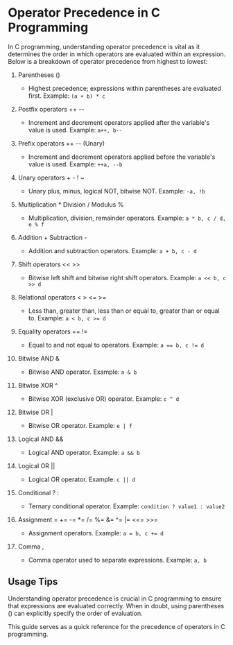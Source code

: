 # Operator Precedence in C Programming

In C programming, understanding operator precedence is vital as it determines the order in which operators are evaluated within an expression. Below is a breakdown of operator precedence from highest to lowest:

1. Parentheses ()
   - Highest precedence; expressions within parentheses are evaluated first.
     Example: `(a + b) * c`

2. Postfix operators ++ --
   - Increment and decrement operators applied after the variable's value is used.
     Example: `a++, b--`

3. Prefix operators ++ -- (Unary)
   - Increment and decrement operators applied before the variable's value is used.
     Example: `++a, --b`

4. Unary operators + - ! ~
   - Unary plus, minus, logical NOT, bitwise NOT.
     Example: `-a, !b`

5. Multiplication * Division / Modulus %
   - Multiplication, division, remainder operators.
     Example: `a * b, c / d, e % f`

6. Addition + Subtraction -
   - Addition and subtraction operators.
     Example: `a + b, c - d`

7. Shift operators << >>
   - Bitwise left shift and bitwise right shift operators.
     Example: `a << b, c >> d`

8. Relational operators < > <= >=
   - Less than, greater than, less than or equal to, greater than or equal to.
     Example: `a < b, c >= d`

9. Equality operators == !=
   - Equal to and not equal to operators.
     Example: `a == b, c != d`

10. Bitwise AND &
    - Bitwise AND operator.
      Example: `a & b`

11. Bitwise XOR ^
    - Bitwise XOR (exclusive OR) operator.
      Example: `c ^ d`

12. Bitwise OR |
    - Bitwise OR operator.
      Example: `e | f`

13. Logical AND &&
    - Logical AND operator.
      Example: `a && b`

14. Logical OR ||
    - Logical OR operator.
      Example: `c || d`

15. Conditional ? :
    - Ternary conditional operator.
      Example: `condition ? value1 : value2`

16. Assignment = += -= *= /= %= &= ^= |= <<= >>=
    - Assignment operators.
      Example: `a = b, c += d`

17. Comma ,
    - Comma operator used to separate expressions.
      Example: `a, b`

## Usage Tips
Understanding operator precedence is crucial in C programming to ensure that expressions are evaluated correctly. When in doubt, using parentheses () can explicitly specify the order of evaluation.

This guide serves as a quick reference for the precedence of operators in C programming.
